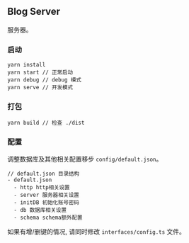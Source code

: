 ## Blog Server
服务器。

### 启动
```
yarn install
yarn start // 正常启动
yarn debug // debug 模式
yarn serve // 开发模式
```

### 打包
```
yarn build // 检查 ./dist
```

### 配置
调整数据库及其他相关配置移步 `config/default.json`。

```
// default.json 目录结构
- default.json
  - http http相关设置
  - server 服务器相关设置
  - initDB 初始化账号密码
  - db 数据库相关设置
  - schema schema额外配置
```

如果有增/删键的情况, 请同时修改 `interfaces/config.ts` 文件。